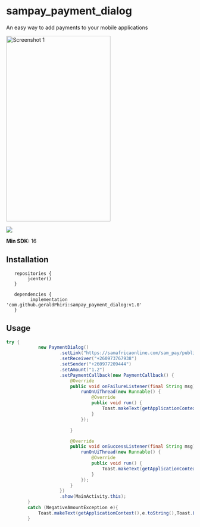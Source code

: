 # sampay_payment_dialog
An easy way to add payments to your mobile applications

<img src="/.github/sampay_shot_1.png" width="280" height="498" alt="Screenshot 1"/>


[![](https://jitpack.io/v/geraldPhiri/sampay_payment_dialog.svg)](https://jitpack.io/#geraldPhiri/sampay_payment_dialog)


**Min SDK:** 16

## Installation


```
   repositories { 
        jcenter()
   }
   
   dependencies {
         implementation 'com.github.geraldPhiri:sampay_payment_dialog:v1.0'
   }
```


## Usage


```java
try {
            new PaymentDialog()
                    .setLink("https://samafricaonline.com/sam_pay/public/deliverypay/")
                    .setReceiver("+260973767938")
                    .setSender("+260977209444")
                    .setAmount("1.2")
                    .setPaymentCallback(new PaymentCallback() {
                        @Override
                        public void onFailureListener(final String msg) {
                            runOnUiThread(new Runnable() {
                                @Override
                                public void run() {
                                    Toast.makeText(getApplicationContext(),msg,Toast.LENGTH_SHORT).show();
                                }
                            });

                        }

                        @Override
                        public void onSuccessListener(final String msg) {
                            runOnUiThread(new Runnable() {
                                @Override
                                public void run() {
                                    Toast.makeText(getApplicationContext(),msg,Toast.LENGTH_SHORT).show();
                                }
                            });
                        }
                    })
                    .show(MainActivity.this);
        }
        catch (NegativeAmountException e){
            Toast.makeText(getApplicationContext(),e.toString(),Toast.LENGTH_SHORT).show();
        }
```
